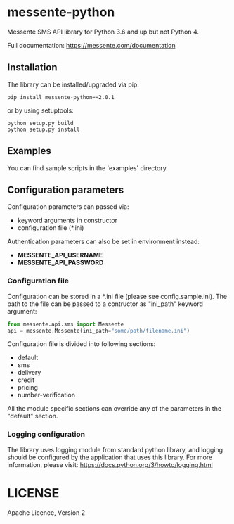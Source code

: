 # messente-python

Messente SMS API library for Python 3.6 and up but not Python 4.

Full documentation: <https://messente.com/documentation>

## Installation

The library can be installed/upgraded via pip:

```
pip install messente-python==2.0.1
```

or by using setuptools:

```
python setup.py build
python setup.py install
```

## Examples

You can find sample scripts in the 'examples' directory.

## Configuration parameters

Configuration parameters can passed via:
- keyword arguments in constructor
- configuration file (*.ini)

Authentication parameters can also be set in environment instead:
- **MESSENTE_API_USERNAME**
- **MESSENTE_API_PASSWORD**

### Configuration file

Configuration can be stored in a *.ini file (please see config.sample.ini).
The path to the file can be passed to a contructor as "ini_path" keyword argument:

```python
from messente.api.sms import Messente
api = messente.Messente(ini_path="some/path/filename.ini")
```

Configuration file is divided into following sections:
- default
- sms
- delivery
- credit
- pricing
- number-verification

All the module specific sections can override any of
the parameters in the "default" section.


### Logging configuration

The library uses logging module from standard python library, and
logging should be configured by the application that uses this library.
For more information, please visit:
https://docs.python.org/3/howto/logging.html

# LICENSE

Apache Licence, Version 2
